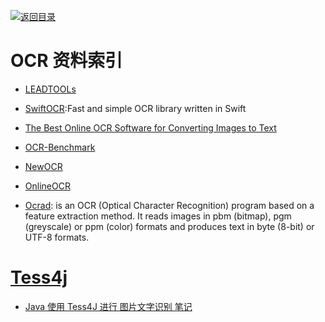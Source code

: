 [![返回目录](https://parg.co/UGo)](https://parg.co/b4z) 
 
# OCR 资料索引

- [LEADTOOLs](http://leadtools.gcpowertools.com.cn/orders/) 

- [SwiftOCR](https://github.com/garnele007/SwiftOCR):Fast and simple OCR library written in Swift

- [The Best Online OCR Software for Converting Images to Text](http://blog.a9t9.com/2015/02/ocr-online-converter-review.html)

- [OCR-Benchmark](https://github.com/A9T9/OCR-Benchmark)

- [NewOCR](https://www.newocr.com/) 

- [OnlineOCR](http://www.onlineocr.net/)

- [Ocrad](http://www.gnu.org/software/ocrad/): is an OCR (Optical Character Recognition) program based on a feature extraction method. It reads images in pbm (bitmap), pgm (greyscale) or ppm (color) formats and produces text in byte (8-bit) or UTF-8 formats.

# [Tess4j](https://github.com/nguyenq/tess4j) 

- [Java 使用 Tess4J 进行 图片文字识别 笔记](http://my.oschina.net/zhouxiang/blog/161619)